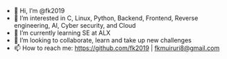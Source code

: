 - 👋 Hi, I’m @fk2019
- 👀 I’m interested in C, Linux, Python, Backend, Frontend, Reverse engineering, AI, Cyber security, and Cloud
- 🌱 I’m currently learning SE at ALX
- 💞️ I’m looking to collaborate, learn and take up new challenges
- 📫 How to reach me: https://github.com/fk2019 | fkmuiruri8@gmail.com

<!---
fk2019/fk2019 is a ✨ special ✨ repository because its `README.md` (this file) appears on your GitHub profile.
You can click the Preview link to take a look at your changes.
--->
